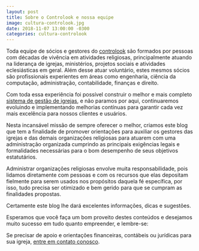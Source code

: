 ```yaml
---
layout: post
title: Sobre o Controlook e nossa equipe
image: cultura-controlook.jpg
date: 2018-11-07 13:00:00 -0300
categories: cultura-controlook
---
```


Toda equipe de sócios e gestores do [controlook](https://controlook.com) são formados por pessoas com décadas de vivência em atividades religiosas, principalmente atuando na liderança de igrejas, ministérios, projetos sociais e atividades eclesiásticas em geral. Além desse atuar voluntário, estes mesmos sócios são profissionais experientes em áreas como engenharia, ciência da computação, administração, contabilidade, finanças e direito.

Com toda essa experiência foi possível construir o melhor e mais completo [sistema de gestão de igrejas](https://controlook.com/sistema-gestao-igrejas), e não paramos por aqui, continuaremos evoluindo e implementando melhorias contínuas para garantir cada vez mais excelência para nossos clientes e usuários.

Nesta incansável missão de sempre oferecer o melhor, criamos este blog que tem a finalidade de promover orientações para auxiliar os gestores das igrejas e das demais organizações religiosas para atuarem com uma administração organizada cumprindo as principais exigências legais e formalidades necessárias para o bom desempenho de seus objetivos estatutários.

Administrar organizações religiosas envolve muita responsabilidade, pois lidamos diretamente com pessoas e com os recursos que elas depositam fielmente para serem usados nos propósitos daquela fé específica, por isso, tudo precisa ser otimizado e bem gerido para que se cumpram as finalidades propostas.

Certamente este blog lhe dará excelentes informações, dicas e sugestões.

Esperamos que você faça um bom proveito destes conteúdos e desejamos muito sucesso em tudo quanto empreender, e lembre-se:

Se precisar de apoio e orientações financeiras, contábeis ou jurídicas para sua igreja, [entre em contato conosco](https://controlook.com/contato).
